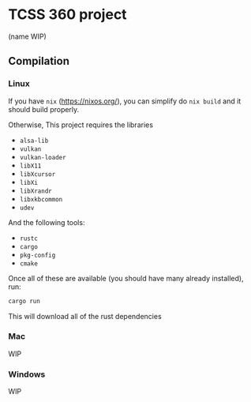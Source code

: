 # TCSS 360 project
(name WIP)

## Compilation
### Linux

If you have `nix` (https://nixos.org/), you can
simplify do `nix build` and it should build properly.

Otherwise,
This project requires the libraries

- `alsa-lib`
- `vulkan`
- `vulkan-loader`
- `libX11`
- `libXcursor`
- `libXi`
- `libXrandr`
- `libxkbcommon`
- `udev`

And the following tools:
- `rustc`
- `cargo`
- `pkg-config`
- `cmake`

Once all of these are available (you should have many already installed), run:
```sh
cargo run
```

This will download all of the rust dependencies

### Mac
WIP

### Windows
WIP
